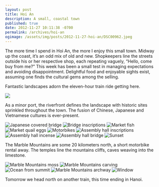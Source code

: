```yaml
---
layout: post
title: Hoi An
description: A small, coastal town
published: true
date: 2012-11-27 10:11:38 -0700
permalink: /archives/hoi-an
ogimage: /assets/img/posts/2012-11-27-hoi-an/DSC00962.jpeg
---
```

The more time I spend in Hoi An, the more I enjoy this small town. Midway up the coast, it’s an odd mix of old and new. Shopkeepers line the streets outside his or her respective shop, each repeating vaguely, “Hello, come buy from me?” This week has been a small test in managing expectations and avoiding disappointment. Delightful food and enjoyable sights exist, assuming one finds the cultural gems among the selling.

Fantastic landscapes adorn the eleven-hour train ride getting here.

![][1]

As a minor port, the riverfront defines the landscape with historic sites sprinkled throughout the town. The fusion of Chinese, Japanese and Vietnamese cultures is ever-present.

![Japanese covered bridge][2]
![Bridge inscriptions][3]
![Market fish][4]
![Market quail eggs][5]
![Motorbikes][6]
![Assembly hall inscriptions][7]
![Assembly hall incense][8]
![Assembly hall bridge][9]
![Sunset][10]

The Marble Mountains are some 20 kilometers north, a short motorbike rental away. The temples line the mountains cliffs, caves weaving into the limestone.

![Marble Mountains moss][11]
![Marble Mountains carving][12]
![Ocean from summit][13]
![Marble Mountains archway][14]
![Window][15]

Tomorrow we head north on another train, this time ending in Hanoi.

[1]: /assets/img/posts/2012-11-27-hoi-an/IMG_5452.jpeg
[2]: /assets/img/posts/2012-11-27-hoi-an/DSC00754.jpeg
[3]: /assets/img/posts/2012-11-27-hoi-an/DSC00759.jpeg
[4]: /assets/img/posts/2012-11-27-hoi-an/DSC00775.jpeg
[5]: /assets/img/posts/2012-11-27-hoi-an/DSC00783.jpeg
[6]: /assets/img/posts/2012-11-27-hoi-an/DSC00806.jpeg
[7]: /assets/img/posts/2012-11-27-hoi-an/DSC00842.jpeg
[8]: /assets/img/posts/2012-11-27-hoi-an/DSC00848.jpeg
[9]: /assets/img/posts/2012-11-27-hoi-an/DSC00879.jpeg
[10]: /assets/img/posts/2012-11-27-hoi-an/DSC00884.jpeg
[11]: /assets/img/posts/2012-11-27-hoi-an/DSC00923.jpeg
[12]: /assets/img/posts/2012-11-27-hoi-an/DSC00929.jpeg
[13]: /assets/img/posts/2012-11-27-hoi-an/DSC00938.jpeg
[14]: /assets/img/posts/2012-11-27-hoi-an/DSC00943.jpeg
[15]: /assets/img/posts/2012-11-27-hoi-an/DSC00962.jpeg